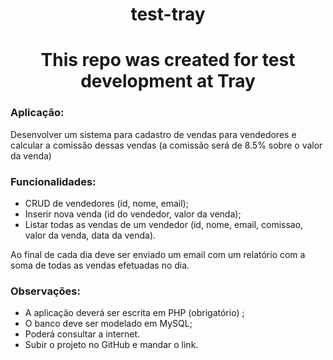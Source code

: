 <div style="text-align: center">
  <h1>test-tray</h1>
  <h1>This repo was created for test development at Tray</h1>
</div>

<h3>Aplicação:</h3>
<p>Desenvolver um sistema para cadastro de vendas para vendedores e calcular a comissão dessas vendas (a comissão será de 8.5% sobre o valor da venda) </p>

<h3>Funcionalidades:</h3>
<ul>
  <li>CRUD de vendedores (id, nome, email);</li>
  <li>Inserir nova venda (id do vendedor, valor da venda);</li>
  <li>Listar todas as vendas de um vendedor (id, nome, email, comissao, valor da venda, data da venda).</li>
</ul>
  
<p>Ao final de cada dia deve ser enviado um email com um relatório com a soma de todas as vendas efetuadas no dia.</p>

<h3>Observações:</h3>
<ul>
  <li>A aplicação deverá ser escrita em PHP (obrigatório) ;</li>
  <li>O banco deve ser modelado em MySQL;</li>
  <li>Poderá consultar a internet.</li>
  <li>Subir o projeto no GitHub e mandar o link.</li>
</ul>
